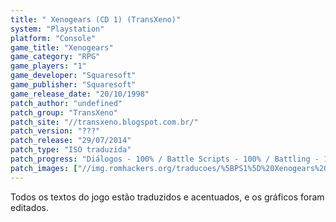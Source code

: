 ```yaml
---
title: " Xenogears (CD 1) (TransXeno)"
system: "Playstation"
platform: "Console"
game_title: "Xenogears"
game_category: "RPG"
game_players: "1"
game_developer: "Squaresoft"
game_publisher: "Squaresoft"
game_release_date: "20/10/1998"
patch_author: "undefined"
patch_group: "TransXeno"
patch_site: "//transxeno.blogspot.com.br/"
patch_version: "???"
patch_release: "29/07/2014"
patch_type: "ISO traduzida"
patch_progress: "Diálogos - 100% / Battle Scripts - 100% / Battling - 100% / Itens e descrições - 100% / Gráficos - 100% / Revisão - 100%"
patch_images: ["//img.romhackers.org/traducoes/%5BPS1%5D%20Xenogears%20-%20TransXeno%20-%201.jpg","//img.romhackers.org/traducoes/%5BPS1%5D%20Xenogears%20-%20TransXeno%20-%202.jpg","//img.romhackers.org/traducoes/%5BPS1%5D%20Xenogears%20-%20TransXeno%20-%203.jpg"]
---
```

Todos os textos do jogo estão traduzidos e acentuados, e os gráficos foram editados.